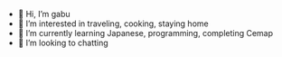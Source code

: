 - 👋 Hi, I’m gabu
- 👀 I’m interested in traveling, cooking, staying home
- 🌱 I’m currently learning Japanese, programming, completing Cemap
- 💞️ I’m looking to chatting 

<!---
gabuwg/gabuwg is a ✨ special ✨ repository because its `README.md` (this file) appears on your GitHub profile.
You can click the Preview link to take a look at your changes.
--->
